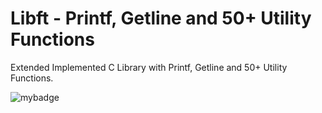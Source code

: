 #  Libft - Printf, Getline and 50+ Utility Functions
Extended Implemented C Library with Printf, Getline and 50+ Utility Functions.

![mybadge](https://badgen.net/badge/SKILLS/%20C,%20LIBC,%20LINKED%20LISTS%20/blue?scale=1.2)
